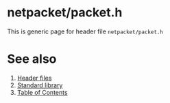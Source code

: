 # netpacket/packet.h
This is generic page for header file `netpacket/packet.h`
# See also
1. [Header files](../README.md)
2. [Standard library](../../README.md)
3. [Table of Contents](../../../README.md)
